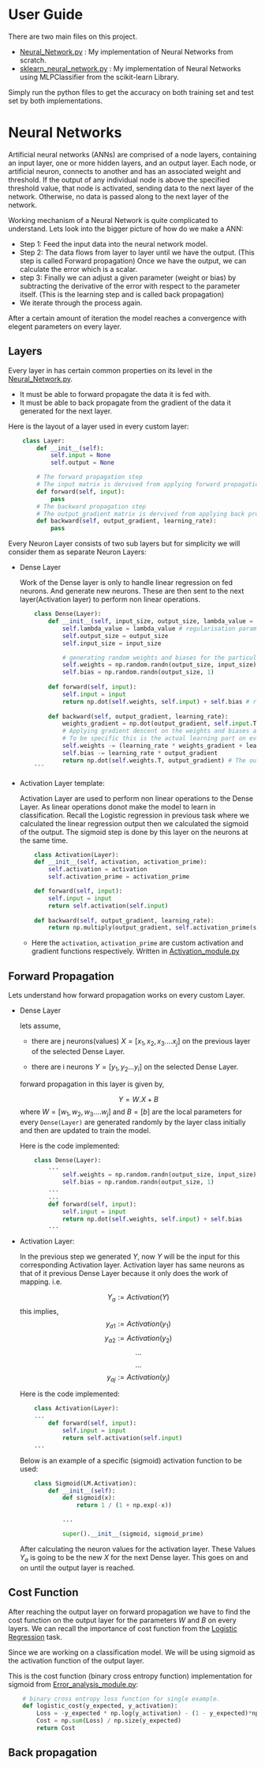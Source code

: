# User Guide
There are two main files on this project.
* <a href="./Neural_Network.py">Neural_Network.py</a> : My implementation of Neural Networks from scratch.
* <a href="./sklearn_neural_network.py">sklearn_neural_network.py</a> : My implementation of Neural Networks using MLPClassifier from the scikit-learn Library.

Simply run the python files to get the accuracy on both training set and test set by both implementations.

# Neural Networks

Artificial neural networks (ANNs) are comprised of a node layers, containing an input layer, one or more hidden layers, and an output layer. Each node, or artificial neuron, connects to another and has an associated weight and threshold. If the output of any individual node is above the specified threshold value, that node is activated, sending data to the next layer of the network. Otherwise, no data is passed along to the next layer of the network.

Working mechanism of a Neural Network is quite complicated to understand. Lets look into the bigger picture of how do we make a 
ANN:

- Step 1: Feed the input data into the neural network model.
- Step 2: The data flows from layer to layer until we have the output. (This step is called Forward propagation)
Once we have the output, we can calculate the error which is a scalar.
- step 3: Finally we can adjust a given parameter (weight or bias) by subtracting the derivative of the error with respect to the parameter itself. (This is the learning step and is called back propagation)
- We iterate through the process again. 

After a certain amount of iteration the model reaches a convergence with elegent parameters on every layer.

## Layers

Every layer in has certain common properties on its level in the <a href="./Neural_Network.py">Neural_Network.py</a>.
* It must be able to forward propagate the data it is fed with.
* It must be able to back propagate from the gradient of the data it generated for the next layer.

Here is the layout of a layer used in every custom layer:

```python
    class Layer:
        def __init__(self):
            self.input = None
            self.output = None

        # The forward propagation step
        # The input matrix is dervived from applying forward propagation on the previous activation layer
        def forward(self, input):
            pass
        # The backward propagation step
        # The output_gradient matrix is dervived from applying back propagation on the upcomming activation layer
        def backward(self, output_gradient, learning_rate):
            pass
```

Every Neuron Layer consists of two sub layers but for simplicity we will consider them as separate Neuron Layers:
* Dense Layer

    Work of the Dense layer is only to handle linear regression on fed neurons. And generate new neurons. These are then sent to the next layer(Activation layer) to perform non linear operations.

    ```python
        class Dense(Layer):
            def __init__(self, input_size, output_size, lambda_value = 0):
                self.lambda_value = lambda_value # regularisation parameter for applying regularisation
                self.output_size = output_size
                self.input_size = input_size

                # generating random weights and biases for the particular layer
                self.weights = np.random.randn(output_size, input_size)
                self.bias = np.random.randn(output_size, 1)
            
            def forward(self, input):
                self.input = input
                return np.dot(self.weights, self.input) + self.bias # returning the linear activation output for the corresponding activation layer
            
            def backward(self, output_gradient, learning_rate):
                weights_gradient = np.dot(output_gradient, self.input.T)
                # Applying gradient descent on the weights and biases along with regularisation on weights only
                # To be specific this is the actual learning part on every layer because the weights and biases are being updated
                self.weights -= (learning_rate * weights_gradient + learning_rate * self.lambda_value / np.size(self.output_size) * self.weights)
                self.bias -= learning_rate * output_gradient 
                return np.dot(self.weights.T, output_gradient) # The output is for the previous layer
        ```

* Activation Layer template: 

    Activation Layer are used to perform non linear operations to the Dense Layer. As linear operations donot make the model to learn in classification. Recall the Logistic regression in previous task where we calculated the linear regression output then we calculated the sigmoid of the output. The sigmoid step is done by this layer on the neurons at the same time.

    ```python
        class Activation(Layer):
        def __init__(self, activation, activation_prime):
            self.activation = activation
            self.activation_prime = activation_prime

        def forward(self, input):
            self.input = input
            return self.activation(self.input)
        
        def backward(self, output_gradient, learning_rate):
            return np.multiply(output_gradient, self.activation_prime(self.input))
    ```
    * Here the `activation`, `activation_prime` are custom activation and gradient functions respectively. Written in <a href="./Activation_module.py">Activation_module.py</a>


## Forward Propagation

Lets understand how forward propagation works on every custom Layer.

* Dense Layer

    lets assume,

    * there are j neurons(values) $X = [x_1,x_2,x_3....x_j]$ on the previous layer of the selected Dense Layer.

    * there are i neurons $Y = [y_1, y_2...y_i]$ on the selected Dense Layer.

    forward propagation in this layer is given by,

    $$Y = W.X + B$$ 
    where $W = [w_1,w_2,w_3....w_j]$ and $B = [b]$ are the local parameters for every `Dense(Layer)` are generated randomly by the layer class initially and then are updated to train the model.

    Here is the code implemented:

    ```python
        class Dense(Layer):
            ...
                self.weights = np.random.randn(output_size, input_size)
                self.bias = np.random.randn(output_size, 1)
            ...
            ...
            def forward(self, input):
                self.input = input
                return np.dot(self.weights, self.input) + self.bias 
            ...
    ```

* Activation Layer:

    In the previous step we generated $Y$, now $Y$ will be the input for this corresponding Activation layer. Activation layer has same neurons as that of it previous Dense Layer because it only does the work of mapping. i.e.

    $$Y_a := Activation(Y)$$
    this implies,
    $$y_{a1} := Activation( y_1 )$$
    $$y_{a2} := Activation( y_2 )$$
    $$...$$
    $$...$$
    $$y_{aj} := Activation( y_j )$$

    Here is the code implemented:

    ```python
        class Activation(Layer):
        ...
            def forward(self, input):
                self.input = input
                return self.activation(self.input)
        ...
    ```
    Below is an example of a specific (sigmoid) activation function to be used:
    ```python
        class Sigmoid(LM.Activation):
            def __init__(self):
                def sigmoid(x):
                    return 1 / (1 + np.exp(-x))

                ...

                super().__init__(sigmoid, sigmoid_prime)
    ```

    After calculating the neuron values for the activation layer. These Values $Y_a$ is going to be the new $X$ for the next Dense layer. This goes on and on until the output layer is reached.

## Cost Function

After reaching the output layer on forward propagation we have to find the cost function on the output layer for the parameters $W$ and $B$ on every layers. We can recall the importance of cost function from the <a href="../Logistic_regression/README.md">Logistic Regression</a> task.

Since we are working on a classification model. We will be using sigmoid as the activation function of the output layer.

This is the cost function (binary cross entropy function) implementation for sigmoid from <a href="./Error_analysis_module.py">Error_analysis_module.py</a>:

```python
    # binary cross entropy loss function for single example.
    def logistic_cost(y_expected, y_activation):
        Loss = -y_expected * np.log(y_activation) - (1 - y_expected)*np.log(1-y_activation)
        Cost = np.sum(Loss) / np.size(y_expected)
        return Cost
```

## Back propagation











    

